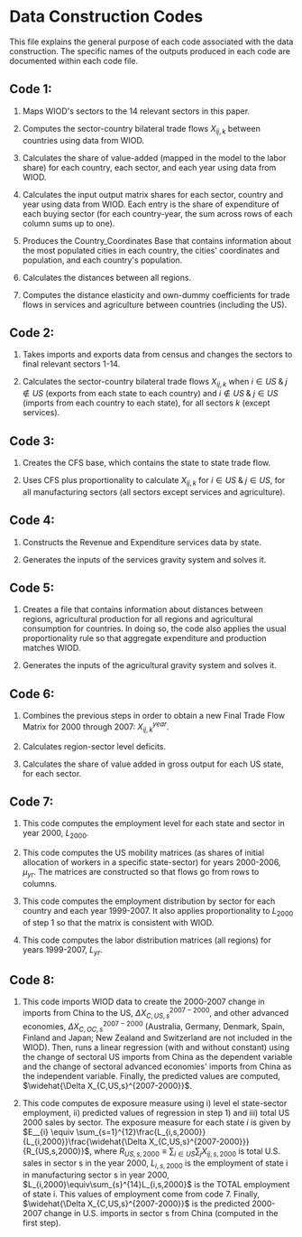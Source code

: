# Data Construction Codes

This file explains the general purpose of each code associated with the data construction. The specific names of the outputs produced in each code are documented within each code file. 

## Code 1:

1) Maps WIOD's sectors to the 14 relevant sectors in this paper.

2) Computes the sector-country bilateral trade flows $X_{ij,k}$ between countries using data from WIOD.

3) Calculates the share of value-added (mapped in the model to the labor share) for each country, each sector, and each year using data from WIOD. 

4) Calculates the input output matrix shares for each sector, country and year using data from WIOD. Each entry is the share of expenditure of each buying sector (for each country-year, the sum across rows of each column sums up to one). 

5) Produces the Country_Coordinates Base that contains information about the most populated cities in each country, the cities' coordinates and population, and each country's population.

6) Calculates the distances between all regions. 

7) Computes the distance elasticity and own-dummy coefficients for trade flows in services and agriculture between countries (including the US).


## Code 2:

1) Takes imports and exports data from census and changes the sectors to final relevant sectors 1-14.

2) Calculates the sector-country bilateral trade flows $X_{ij,k}$ when $i\in US\;  \&\;  j \notin US$ (exports from each state to each country) and $i\notin US\;  \&\;  j \in US$ (imports from each country to each state), for all sectors $k$ (except services).

## Code 3:

1) Creates the CFS base, which contains the state to state trade flow.

2) Uses CFS plus proportionality to calculate $X_{ij,k}$ for $i\in US\;  \&\;   j \in US$, for all manufacturing sectors (all sectors except services and agriculture).

## Code 4:

1) Constructs the Revenue and Expenditure services data by state.

2) Generates the inputs of the services gravity system and solves it.

## Code 5:

1) Creates a file that contains information about distances between regions, agricultural production for all regions and agricultural consumption for countries. In doing so, the code also applies the usual proportionality rule so that aggregate expenditure and production matches WIOD. 

2) Generates the inputs of the agricultural gravity system and solves it.

## Code 6:

1) Combines the previous steps in order to obtain a new Final Trade Flow Matrix for 2000 through 2007: $X_{ij,k}^{year}$.

2) Calculates region-sector level deficits. 

3) Calculates the share of value added in gross output for each US state, for each sector.

## Code 7:

1) This code computes the employment level for each state and sector in year 2000, $L_{2000}$. 

2) This code computes the US mobility matrices (as shares of initial allocation of workers in a specific state-sector) for years 2000-2006, $\mu_{yr}$. The matrices are constructed so that flows go from rows to columns.  

3) This code computes the employment distribution by sector for each country and each year 1999-2007. It also applies proportionality to $L_{2000}$ of step 1 so that the matrix is consistent with WIOD. 

4) This code computes the labor distribution matrices (all regions) for years 1999-2007, $L_{yr}$.

## Code 8:

1) This code imports WIOD data to create the 2000-2007 change in imports from China to the US, $\Delta X_{C,US,s}^{2007-2000}$, and other advanced economies, $\Delta X_{C,OC,s}^{2007-2000}$ (Australia, Germany, Denmark, Spain, Finland and Japan; New Zealand and Switzerland are not included in the WIOD). Then, runs a linear regression (with and without constant) using the change of sectoral US imports from China as the dependent variable and the change of sectoral  advanced economies' imports from China as the independent variable. Finally, the predicted values are computed, $\widehat{\Delta X_{C,US,s}^{2007-2000}}$.

2) This code computes de exposure measure using i) level el state-sector employment, ii) predicted values of regression in step 1) and iii) total US 2000 sales by sector. The exposure measure for each state $i$ is given by $E__{i} \equiv \sum_{s=1}^{12}\frac{L_{i,s,2000}}{L_{i,2000}}\frac{\widehat{\Delta X_{C,US,s}^{2007-2000}}}{R_{US,s,2000}}$, where $R_{US,s,2000}\equiv\sum_{i\in US}\sum_{j}X_{ij,s,2000}$ is total U.S. sales in sector s in the year 2000, $L_{i,s,2000}$ is the employment of state i in manufacturing sector s in year 2000, $L_{i,2000}\equiv\sum_{s}^{14}L_{i,s,2000}$ is the TOTAL employment of state i. This values of employment come from code 7. Finally, $\widehat{\Delta X_{C,US,s}^{2007-2000}}$ is the predicted 2000-2007 change in U.S. imports in sector s from China (computed in the first step).

